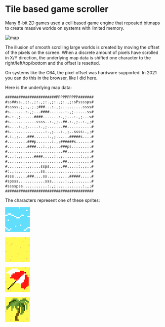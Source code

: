 # Tile based game scroller

Many 8-bit 2D games used a cell based game engine that repeated bitmaps to create massive worlds on systems with limited memory.

![map](https://github.com/madeinouweland/tilebasedgamescroller/blob/master/preview.gif)

The illusion of smooth scrolling large worlds is created by moving the offset of the pixels on the screen. When a discrete amount of pixels have scrolled in X/Y direction, the underlying map data is shifted one character to the right/left/top/bottom and the offset is resetted.

On systems like the C64, the pixel offset was hardware supported. In 2021 you can do this in the browser, like I did here.

Here is the underlying map data:

```
#######################PPPPPPPPPP#######
#ss##ss.,;:.,;:.,;:.,;:.,;:.,;:sPssssps#
#sssss.;,.,.;.;###...:.,;..........ssss#
#s.......:.,;...####.......:.,;......ss#
#s.:.,;......####.......:.,;...:.,;...s#
#s............ssss..:.,;..##.:.,;..:.,;#
#s....:.,;.....:.,;.......##...........#
#s................:.,;...:.,;..ssss:.,;#
#.:.,;....###......:.,;......#####s....#
#.........###p.......:.,;######s.......#
#.........####...:.,;....###ps.........#
#.........................##...........#
#...:.,;.....####.....:.,;........:.,;.#
#.........................##...........#
#.......:.,;....ssps......##.....:.,;..#
#:.,;...........ss.....................#
#sss......###....ss..........#####.....#
#spsss............sss......:.,;........#
#sssspss...........:.,;............:.,;#
########################################
```

The characters represent one of these sprites:

![map](https://github.com/madeinouweland/tilebasedgamescroller/blob/master/src/assets/water2.png)

![map](https://github.com/madeinouweland/tilebasedgamescroller/blob/master/src/assets/strand.png)

![map](https://github.com/madeinouweland/tilebasedgamescroller/blob/master/src/assets/strandmetparasol.png)

![map](https://github.com/madeinouweland/tilebasedgamescroller/blob/master/src/assets/palm.png)
